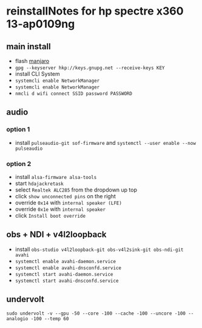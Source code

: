 # reinstallNotes for hp spectre x360 13-ap0109ng

## main install
- flash [manjaro](https://manjaro.org/downloads/official/architect/)
- `gpg --keyserver hkp://keys.gnupg.net --receive-keys KEY`
- install CLI System
- `systemcli enable NetworkManager`
- `systemcli enable NetworkManager`
- `nmcli d wifi connect SSID password PASSWORD`

## audio
### option 1
- install `pulseaudio-git sof-firmware` and `systemctl --user enable --now pulseaudio`

### option 2
- install `alsa-firmware alsa-tools`
- start `hdajackretask`
- select `Realtek ALC285` from the dropdown up top
- click `show unconnected pins` on the right
- override `0x14` with `internal speaker (LFE)`
- override `0x1e` with `internal speaker`
- click `Install boot override`

## obs + NDI + v4l2loopback
- install `obs-studio v4l2loopback-git obs-v4l2sink-git obs-ndi-git avahi`
- `systemctl enable avahi-daemon.service`
- `systemctl enable avahi-dnsconfd.service`
- `systemctl start avahi-daemon.service`
- `systemctl start avahi-dnsconfd.service`


## undervolt
`sudo undervolt -v --gpu -50 --core -100 --cache -100 --uncore -100 --analogio -100 --temp 60`
